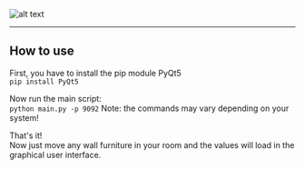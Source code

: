 
![alt text](https://i.imgur.com/PgupLUj.png)

---

## How to use

First, you have to install the pip module PyQt5  
```pip install PyQt5```

Now run the main script:  
```python main.py -p 9092```
Note: the commands may vary depending on your system!  

That's it!  
Now just move any wall furniture in your room and the values will load in the graphical user interface.

